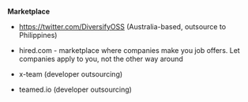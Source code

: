 **Marketplace**

- https://twitter.com/DiversifyOSS (Australia-based, outsource to Philippines)

- hired.com - marketplace where companies make you job offers. Let companies apply to you, not the other way around

- x-team (developer outsourcing)

- teamed.io (developer outsourcing)

